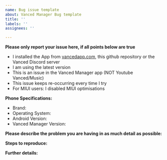 ```yaml
---
name: Bug issue template
about: Vanced Manager Bug template
title: ''
labels: ''
assignees: ''

---
```


**Please only report your issue here, if all points below are true**
- I installed the App from [vancedapp.com](https://vancedapp.com), this github repository or the Vanced Discord server
- I am using the latest version
- This is an issue in the Vanced Manager app (NOT Youtube Vanced/Music)
- This issue keeps re-occurring every time I try
- For MIUI users: I disabled MIUI optimisations

**Phone Specifications:**
- Brand:
- Operating System:
- Android Version:
- Vanced Manager Version:

**Please describe the problem you are having in as much detail as possible:**


**Steps to reproduce:**


**Further details:**
